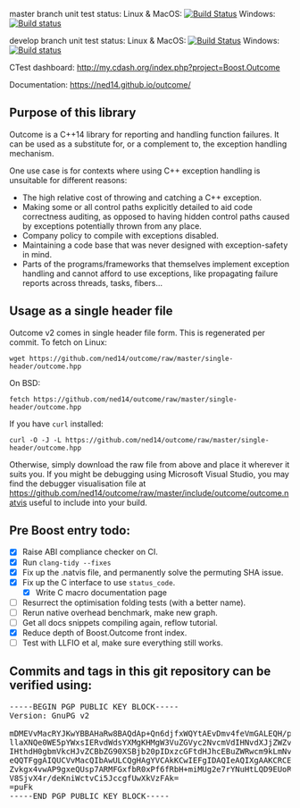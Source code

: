 master branch unit test status: Linux & MacOS: [![Build Status](https://travis-ci.org/ned14/outcome.svg?branch=master)](https://travis-ci.org/ned14/outcome) Windows: [![Build status](https://ci.appveyor.com/api/projects/status/q8s29koot2v3nity/branch/master?svg=true)](https://ci.appveyor.com/project/ned14/outcome/branch/master)

develop branch unit test status: Linux & MacOS: [![Build Status](https://travis-ci.org/ned14/outcome.svg?branch=develop)](https://travis-ci.org/ned14/outcome) Windows: [![Build status](https://ci.appveyor.com/api/projects/status/q8s29koot2v3nity/branch/develop?svg=true)](https://ci.appveyor.com/project/ned14/outcome/branch/develop)

CTest dashboard: http://my.cdash.org/index.php?project=Boost.Outcome

Documentation: https://ned14.github.io/outcome/


## Purpose of this library

Outcome is a C++14 library for reporting and handling function failures. It can be used as a substitute for, or a complement to, the exception handling mechanism.

One use case is for contexts where using C++ exception handling is unsuitable for different reasons:

 * The high relative cost of throwing and catching a C++ exception.
 * Making some or all control paths explicitly detailed to aid code correctness auditing, as opposed to having hidden control paths caused by exceptions potentially thrown from any place.
 * Company policy to compile with exceptions disabled.
 * Maintaining a code base that was never designed with exception-safety in mind.
 * Parts of the programs/frameworks that themselves implement exception handling and cannot afford to use exceptions, like propagating failure reports across threads, tasks, fibers…


## Usage as a single header file

Outcome v2 comes in single header file form. This is regenerated per commit. To fetch
on Linux:

```
wget https://github.com/ned14/outcome/raw/master/single-header/outcome.hpp
```

On BSD:

```
fetch https://github.com/ned14/outcome/raw/master/single-header/outcome.hpp
```

If you have `curl` installed:

```
curl -O -J -L https://github.com/ned14/outcome/raw/master/single-header/outcome.hpp
```

Otherwise, simply download the raw file from above and place it wherever it suits you.
If you might be debugging using Microsoft Visual Studio, you may find the debugger
visualisation file at https://github.com/ned14/outcome/raw/master/include/outcome/outcome.natvis
useful to include into your build.

## Pre Boost entry todo:

 - [x] Raise ABI compliance checker on CI.
 - [X] Run `clang-tidy --fixes`
 - [X] Fix up the .natvis file, and permanently solve the permuting SHA issue.
 - [X] Fix up the C interface to use `status_code`.
   - [X] Write C macro documentation page
 - [ ] Resurrect the optimisation folding tests (with a better name).
 - [ ] Rerun native overhead benchmark, make new graph.
 - [ ] Get all docs snippets compiling again, reflow tutorial.
 - [X] Reduce depth of Boost.Outcome front index.
 - [ ] Test with LLFIO et al, make sure everything still works.

## Commits and tags in this git repository can be verified using:
<pre>
-----BEGIN PGP PUBLIC KEY BLOCK-----
Version: GnuPG v2

mDMEVvMacRYJKwYBBAHaRw8BAQdAp+Qn6djfxWQYtAEvDmv4feVmGALEQH/pYpBC
llaXNQe0WE5pYWxsIERvdWdsYXMgKHMgW3VuZGVyc2NvcmVdIHNvdXJjZWZvcmdl
IHthdH0gbmVkcHJvZCBbZG90XSBjb20pIDxzcGFtdHJhcEBuZWRwcm9kLmNvbT6I
eQQTFggAIQUCVvMacQIbAwULCQgHAgYVCAkKCwIEFgIDAQIeAQIXgAAKCRCELDV4
Zvkgx4vwAP9gxeQUsp7ARMFGxfbR0xPf6fRbH+miMUg2e7rYNuHtLQD9EUoR32We
V8SjvX4r/deKniWctvCi5JccgfUwXkVzFAk=
=puFk
-----END PGP PUBLIC KEY BLOCK-----
</pre>

</center>
